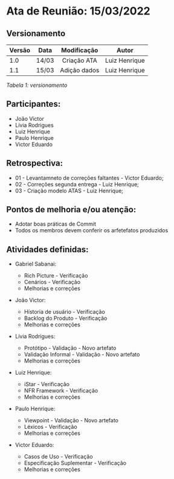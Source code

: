 # Ata de Reunião: 15/03/2022

## Versionamento

| Versão | Data | Modificação | Autor |
|-|-|:-:|:-:|
| 1.0 | 14/03 | Criação ATA | Luiz Henrique |
| 1.1 | 15/03 | Adição dados | Luiz Henrique |

*Tabela 1: versionamento*


## Participantes: 
- João Victor
- Lívia Rodrigues
- Luiz Henrique
- Paulo Henrique
- Victor Eduardo

## Retrospectiva:
- 01 - Levantamneto de correções faltantes - Victor Eduardo;
- 02 - Correções segunda entrega - Luiz Henrique;
- 03 - Criação modelo ATAS - Luiz Henrique;


## Pontos de melhoria e/ou atenção:
- Adotar boas práticas de Commit
- Todos os membros devem conferir os arfetefatos produzidos

## Atividades definidas:
- Gabriel Sabanai:
    - Rich Picture - Verificação
    - Cenários - Verificação
    - Melhorias e correções

- João Victor:
    - Hístoria de usuário - Verificação
    - Backlog do Produto - Verificação
    - Melhorias e correções

- Lívia Rodrigues:
    - Protótipo - Validação - Novo artefato
    - Validação Informal - Validação - Novo artefato
    - Melhorias e correções

- Luiz Henrique:
    - iStar - Verificação
    - NFR Framework - Verificação
    - Melhorias e correções

- Paulo Henrique:
    - Viewpoint  - Validação - Novo artefato
    - Léxicos - Verificação
    - Melhorias e correções

- Victor Eduardo:
    - Casos de Uso - Verificação
    - Especificação Suplementar - Verificação
    - Melhorias e correções

